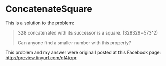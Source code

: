 # ConcatenateSquare
This is a solution to the problem:

>328 concatenated with its successor is a square.
>(328329=573^2)
>
>Can anyone find a smaller number with this property?

This problem and my answer were originall posted at this Facebook page: http://preview.tinyurl.com/qf4topr